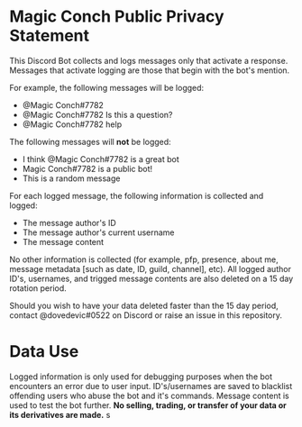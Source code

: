 # Magic Conch Public Privacy Statement
This Discord Bot collects and logs messages only that activate a response. Messages that activate logging are those that begin with the bot's mention.

For example, the following messages will be logged:
 * @Magic Conch#7782
 * @Magic Conch#7782 Is this a question?
 * @Magic Conch#7782 help

The following messages will **not** be logged:
 * I think @Magic Conch#7782 is a great bot
 * Magic Conch#7782 is a public bot!
 * This is a random message

For each logged message, the following information is collected and logged:
 * The message author's ID
 * The message author's current username
 * The message content

No other information is collected (for example, pfp, presence, about me, message metadata [such as date, ID, guild, channel], etc). 
All logged author ID's, usernames, and trigged message contents are also deleted on a 15 day rotation period. 

Should you wish to have your data deleted faster than the 15 day period, contact @dovedevic#0522 on Discord or raise an issue in this repository.

# Data Use

Logged information is only used for debugging purposes when the bot encounters an error due to user input. ID's/usernames are saved to blacklist offending users who abuse the bot and it's commands. Message content is used to test the bot further. **No selling, trading, or transfer of your data or its derivatives are made.**
s